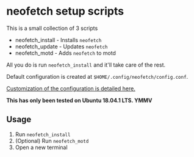 # neofetch setup scripts

This is a small collection of 3 scripts

* neofetch_install - Installs `neofetch`
* neofetch_update - Updates `neofetch`
* neofetch_motd - Adds `neofetch` to motd

All you do is run `neofetch_install` and it'll take care of the rest.

Default configuration is created at `$HOME/.config/neofetch/config.conf`.

[Customization of the configuration is detailed here.](https://github.com/dylanaraps/neofetch/wiki/Customizing-Info)

**This has only been tested on Ubuntu 18.04.1 LTS. YMMV**

## Usage

1. Run `neofetch_install`
2. (Optional) Run `neofetch_motd`
3. Open a new terminal
